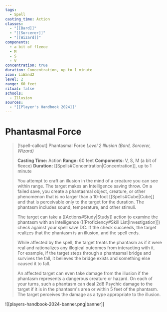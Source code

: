 ```yaml
---
tags:
  - Spell
casting_time: Action
classes:
  - "[[Bard]]"
  - "[[Sorcerer]]"
  - "[[Wizard]]"
components:
  - a bit of fleece
  - M
  - S
  - V
concentration: true
duration: Concentration, up to 1 minute
icon: LiWand2
level: 2
range: 60 feet
ritual: false
schools:
  - Illusion
sources:
  - "[[Player's Handbook 2024]]"
---
```


# Phantasmal Force

>[!spell-callout] Phantasmal Force
>_Level 2 Illusion (Bard, Sorcerer, Wizard)_
>
>**Casting Time:** Action
>**Range:** 60 feet
>**Components:** V, S, M (a bit of fleece)
>**Duration:** [[Spells#Concentration\|Concentration]], up to 1 minute
>
>You attempt to craft an illusion in the mind of a creature you can see within range. The target makes an Intelligence saving throw. On a failed save, you create a phantasmal object, creature, or other phenomenon that is no larger than a 10-foot [[Spells#Cube\|Cube]] and that is perceivable only to the target for the duration. The phantasm includes sound, temperature, and other stimuli.
>
>The target can take a [[Actions#Study\|Study]] action to examine the phantasm with an Intelligence ([[Proficiency#Skill List\|Investigation]]) check against your spell save DC. If the check succeeds, the target realizes that the phantasm is an illusion, and the spell ends.
>
>While affected by the spell, the target treats the phantasm as if it were real and rationalizes any illogical outcomes from interacting with it. For example, if the target steps through a phantasmal bridge and survives the fall, it believes the bridge exists and something else caused it to fall.
>
>An affected target can even take damage from the illusion if the phantasm represents a dangerous creature or hazard. On each of your turns, such a phantasm can deal 2d8 Psychic damage to the target if it is in the phantasm's area or within 5 feet of the phantasm. The target perceives the damage as a type appropriate to the illusion.


![[players-handbook-2024-banner.png|banner]]
